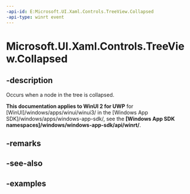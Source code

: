 ```yaml
---
-api-id: E:Microsoft.UI.Xaml.Controls.TreeView.Collapsed
-api-type: winrt event
---
```

<!-- Event syntax.
public event TypedEventHandler Collapsed<TreeView, TreeViewCollapsedEventArgs>
-->

# Microsoft.UI.Xaml.Controls.TreeView.Collapsed


## -description

Occurs when a node in the tree is collapsed.


**This documentation applies to WinUI 2 for UWP** for [WinUI]/windows/apps/winui/winui3/ in the [Windows App SDK]/windows/apps/windows-app-sdk/, see the **[Windows App SDK namespaces]/windows/windows-app-sdk/api/winrt/**.

## -remarks


## -see-also


## -examples


